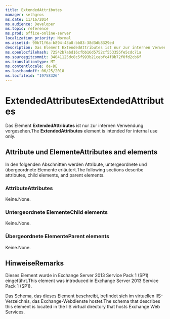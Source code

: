 ```yaml
---
title: ExtendedAttributes
manager: sethgros
ms.date: 11/16/2014
ms.audience: Developer
ms.topic: reference
ms.prod: office-online-server
localization_priority: Normal
ms.assetid: 90b71f6a-b894-43a8-bb83-38d3db8329ed
description: Das Element ExtendedAttributes ist nur zur internen Verwendung vorgesehen.
ms.openlocfilehash: 72542b7abd16cfbb16d5752cf553355fe5cdc71a
ms.sourcegitcommit: 34041125dc8c5f993b21cebfc4f8b72f0fd2cb6f
ms.translationtype: MT
ms.contentlocale: de-DE
ms.lasthandoff: 06/25/2018
ms.locfileid: "19758326"
---
```

# <a name="extendedattributes"></a><span data-ttu-id="bfeb1-103">ExtendedAttributes</span><span class="sxs-lookup"><span data-stu-id="bfeb1-103">ExtendedAttributes</span></span>

<span data-ttu-id="bfeb1-104">Das Element **ExtendedAttributes** ist nur zur internen Verwendung vorgesehen.</span><span class="sxs-lookup"><span data-stu-id="bfeb1-104">The **ExtendedAttributes** element is intended for internal use only.</span></span> 

## <a name="attributes-and-elements"></a><span data-ttu-id="bfeb1-105">Attribute und Elemente</span><span class="sxs-lookup"><span data-stu-id="bfeb1-105">Attributes and elements</span></span>

<span data-ttu-id="bfeb1-106">In den folgenden Abschnitten werden Attribute, untergeordnete und übergeordnete Elemente erläutert.</span><span class="sxs-lookup"><span data-stu-id="bfeb1-106">The following sections describe attributes, child elements, and parent elements.</span></span>
  
### <a name="attributes"></a><span data-ttu-id="bfeb1-107">Attribute</span><span class="sxs-lookup"><span data-stu-id="bfeb1-107">Attributes</span></span>

<span data-ttu-id="bfeb1-108">Keine.</span><span class="sxs-lookup"><span data-stu-id="bfeb1-108">None.</span></span>
  
### <a name="child-elements"></a><span data-ttu-id="bfeb1-109">Untergeordnete Elemente</span><span class="sxs-lookup"><span data-stu-id="bfeb1-109">Child elements</span></span>

<span data-ttu-id="bfeb1-110">Keine.</span><span class="sxs-lookup"><span data-stu-id="bfeb1-110">None.</span></span>
  
### <a name="parent-elements"></a><span data-ttu-id="bfeb1-111">Übergeordnete Elemente</span><span class="sxs-lookup"><span data-stu-id="bfeb1-111">Parent elements</span></span>

<span data-ttu-id="bfeb1-112">Keine.</span><span class="sxs-lookup"><span data-stu-id="bfeb1-112">None.</span></span>
  
## <a name="remarks"></a><span data-ttu-id="bfeb1-113">Hinweise</span><span class="sxs-lookup"><span data-stu-id="bfeb1-113">Remarks</span></span>

<span data-ttu-id="bfeb1-114">Dieses Element wurde in Exchange Server 2013 Service Pack 1 (SP1) eingeführt.</span><span class="sxs-lookup"><span data-stu-id="bfeb1-114">This element was introduced in Exchange Server 2013 Service Pack 1 (SP1).</span></span>
  
<span data-ttu-id="bfeb1-115">Das Schema, das dieses Element beschreibt, befindet sich im virtuellen IIS-Verzeichnis, das Exchange-Webdienste hostet.</span><span class="sxs-lookup"><span data-stu-id="bfeb1-115">The schema that describes this element is located in the IIS virtual directory that hosts Exchange Web Services.</span></span>
  

